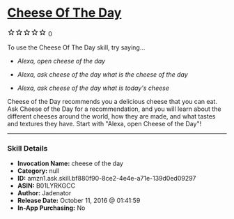 # [Cheese Of The Day](http://alexa.amazon.com/#skills/amzn1.ask.skill.bf880f90-8ce2-4e4e-a71e-139d0ed09297)
![0 stars](../../images/ic_star_border_black_18dp_1x.png)![0 stars](../../images/ic_star_border_black_18dp_1x.png)![0 stars](../../images/ic_star_border_black_18dp_1x.png)![0 stars](../../images/ic_star_border_black_18dp_1x.png)![0 stars](../../images/ic_star_border_black_18dp_1x.png) 0

To use the Cheese Of The Day skill, try saying...

* *Alexa, open cheese of the day*

* *Alexa, ask cheese of the day what is the cheese of the day*

* *Alexa, ask cheese of the day what is today's cheese*

Cheese of the Day recommends you a delicious cheese that you can eat. Ask Cheese of the Day for a recommendation, and you will learn about the different cheeses around the world, how they are made, and what tastes and textures they have.
Start with "Alexa, open Cheese of the Day"!

***

### Skill Details

* **Invocation Name:** cheese of the day
* **Category:** null
* **ID:** amzn1.ask.skill.bf880f90-8ce2-4e4e-a71e-139d0ed09297
* **ASIN:** B01LYRKGCC
* **Author:** Jadenator
* **Release Date:** October 11, 2016 @ 01:41:59
* **In-App Purchasing:** No
